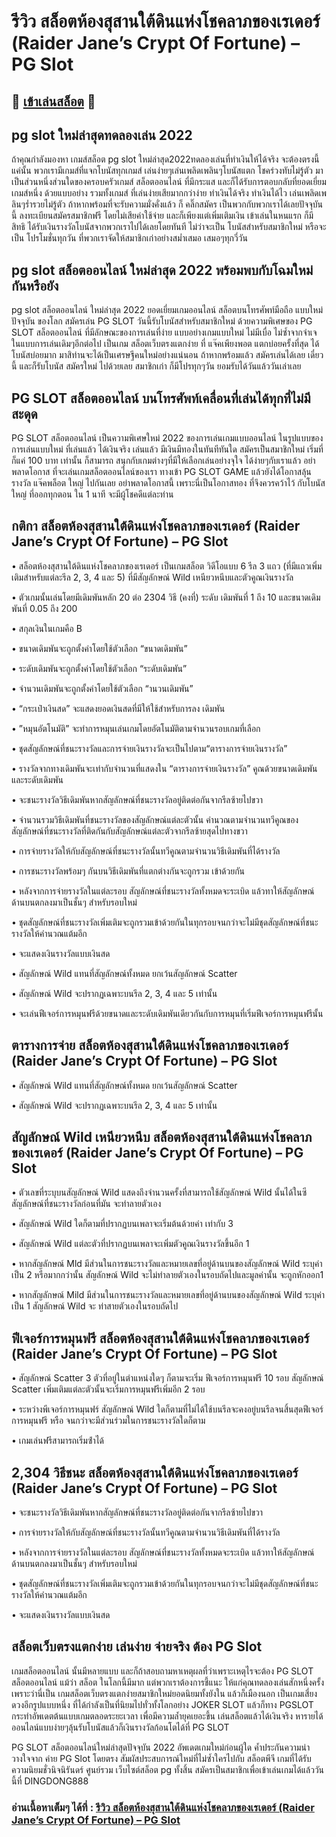 # รีวิว สล็อตห้องสุสานใต้ดินแห่งโชคลาภของเรเดอร์ (Raider Jane’s Crypt Of Fortune) – PG Slot

## 🎰 [เข้าเล่นสล็อต](https://bit.ly/3ryTLaH) 🎰

## pg slot ใหม่ล่าสุดทดลองเล่น 2022
ถ้าคุณกำลังมองหา เกมส์สล็อต pg slot ใหม่ล่าสุด2022ทดลองเล่นที่ทำเงินให้ได้จริง จะต้องตรงนี้ แค่นั้น พวกเรามีเกมส์ที่แจกโบนัสทุกเกมส์ เล่นง่ายๆเล่นเพลิดเพลินๆโบนัสแตก โชคร่วงทับไม่รู้ตัว มาเป็นส่วนหนึ่งส่วนใดของครอบครัวเกมส์ สล็อตออนไลน์ ที่มีกระแส และก็ได้รับการตอบกลับที่ยอดเยี่ยมเกมส์หนึ่ง ด้วยแบบอย่าง รวมทั้งเกมส์ ที่เล่นง่ายเสียมากกว่าง่าย ทำเงินได้จริง ทำเงินได้ไว เล่นเพลิดเพลินๆร่ำรวยไม่รู้ตัว ถ้าหากพร้อมที่จะรับความมั่งคั่งแล้ว ก็ คลิ๊กสมัคร เป็นพวกกับพวกเราได้เลยปัจจุบันนี้ ลงทะเบียนสมัครสมาชิกฟรี โดยไม่เสียค่าใช้จ่าย และก็เพียงแต่เพิ่มเติมเงิน เข้าเล่นในหนแรก ก็มีสิทธิ ได้รับเงินรางวัลโบนัสจากพวกเราไปได้เลยโดยทันที ไม่ว่าจะเป็น โบนัสสำหรับสมาชิกใหม่ หรือจะเป็น โปรโมชั่นทุกวัน ที่พวกเราจัดให้สมาชิกเก่าอย่างสม่ำเสมอ เสมอๆทุกวี่วัน

## pg slot สล็อตออนไลน์ ใหม่ล่าสุด 2022 พร้อมพบกับโฉมใหม่กันหรือยัง
pg slot สล็อตออนไลน์ ใหม่ล่าสุด 2022 ยอดเยี่ยมเกมออนไลน์ สล็อตบนโทรศัพท์มือถือ แบบใหม่ปัจจุบัน ของโลก สมัครเล่น PG SLOT วันนี้รับโบนัสสำหรับสมาชิกใหม่ ด้วยความพิเศษของ PG SLOT สล็อตออนไลน์ ที่มีลักษณะของการเล่นที่ง่าย แบบอย่างเกมแบบใหม่ ไม่มีเบื่อ ไม่ซ้ำจากจำเจ ในแบบการเล่นเดิมๆอีกต่อไป เป็นเกม สล็อตเว็บตรงแตกง่าย ที่ แจ๊คเพียงพอต แตกบ่อยครั้งที่สุด ได้โบนัสบ่อยมาก มาสิท่านจะได้เป็นเศรษฐีคนใหม่อย่างแน่นอน ถ้าหากพร้อมแล้ว สมัครเล่นได้เลย เดี๋ยวนี้ และก็รับโบนัส สมัครใหม่ ไปด้วยเลย สมาชิกเก่า ก็มีโปรทุกๆวัน ยอมรับได้วันแล้ววันเล่าเลย

## PG SLOT สล็อตออนไลน์ บนโทรศัพท์เคลื่อนที่เล่นได้ทุกที่ไม่มีสะดุด
PG SLOT สล็อตออนไลน์ เป็นความพิเศษใหม่ 2022 ของการเล่นเกมแบบออนไลน์ ในรูปแบบของการเล่นแบบใหม่ ที่เล่นแล้ว ได้เงินจริง เล่นแล้ว มีเงินมีทองในทันทีทันใด สมัครเป็นสมาชิกใหม่ เริ่มที่ก็แค่ 100 บาท เท่านั้น ก็สามารถ สนุกกับเกมต่างๆที่มีให้เลือกเล่นอย่างจุใจ ได้ง่ายๆกับเราแล้ว อย่าพลาดโอกาส ที่จะเล่นเกมสล็อตออนไลน์ของเรา ทางเข้า PG SLOT GAME แล้วยังได้โอกาสลุ้นรางวัล แจ๊คพล็อต ใหญ่ ไปกันเลย อย่าพลาดโอกาสนี้ เพราะนี่เป็นโอกาสทอง ที่จึงควรคว้าไว้ กับโบนัสใหญ่ ที่ออกทุกตอน ใน 1 นาที จะมีผู้โชคดีแต่ละท่าน

## กติกา สล็อตห้องสุสานใต้ดินแห่งโชคลาภของเรเดอร์ (Raider Jane’s Crypt Of Fortune) – PG Slot

• สล็อตห้องสุสานใต้ดินแห่งโชคลาภของเรเดอร์ เป็นเกมสล็อต วิดีโอแบบ 6 รีล 3 แถว (ที่มีแถวเพิ่มเติมสําหรับแต่ละรีล 2, 3, 4 และ 5) ที่มีสัญลักษณ์ Wild เหนียวหนีบและตัวคูณเงินรางวัล

• ตัวเกมนั้นเล่นโดยมีเดิมพันหลัก 20 ต่อ 2304 วิธี (คงที่) ระดับ เดิมพันที่ 1 ถึง 10 และขนาดเดิมพันที่ 0.05 ถึง 200

• สกุลเงินในเกมคือ B

• ขนาดเดิมพันจะถูกตั้งค่าโดยใช้ตัวเลือก “ขนาดเดิมพัน”

• ระดับเดิมพันจะถูกตั้งค่าโดยใช้ตัวเลือก “ระดับเดิมพัน”

• จํานวนเดิมพันจะถูกตั้งค่าโดยใช้ตัวเลือก “านวนเดิมพัน”

• “กระเป๋าเงินสด” จะแสดงยอดเงินสดที่มีให้ใช้สําหรับการลง เดิมพัน

• ”หมุนอัตโนมัติ” จะทําการหมุนเล่นเกมโดยอัตโนมัติตามจํานวนรอบเกมที่เลือก

• ชุดสัญลักษณ์ที่ชนะรางวัลและการจ่ายเงินรางวัลจะเป็นไปตาม“ตารางการจ่ายเงินรางวัล”

• รางวัลจากทางเดิมพันจะเท่ากับจํานวนที่แสดงใน “ตารางการจ่ายเงินรางวัล” คูณด้วยขนาดเดิมพันและระดับเดิมพัน

• จะชนะรางวัลวิธีเดิมพันหากสัญลักษณ์ที่ชนะรางวัลอยู่ติดต่อกันจากรีลซ้ายไปขวา

• จํานวนรวมวิธีเดิมพันที่ชนะรางวัลของสัญลักษณ์แต่ละตัวนั้น คํานวณตามจํานวนทวีคูณของสัญลักษณ์ที่ชนะรางวัลที่ติดกันกับสัญลักษณ์แต่ละตัวจากรีลซ้ายสุดไปทางขวา

• การจ่ายรางวัลให้กับสัญลักษณ์ที่ชนะรางวัลนั้นทวีคูณตามจํานวนวิธีเดิมพันที่ได้รางวัล

• การชนะรางวัลพร้อมๆ กันบนวิธีเดิมพันที่แตกต่างกันจะถูกรวม เข้าด้วยกัน

• หลังจากการจ่ายรางวัลในแต่ละรอบ สัญลักษณ์ที่ชนะรางวัลทั้งหมดจะระเบิด แล้วทาให้สัญลักษณ์ด้านบนตกลงมาเป็นชั้นๆ สําหรับรอบใหม่

• ชุดสัญลักษณ์ที่ชนะรางวัลเพิ่มเติมจะถูกรวมเข้าด้วยกันในทุกรอบจนกว่าจะไม่มีชุดสัญลักษณ์ที่ชนะรางวัลให้คํานวณแต้มอีก

• จะแสดงเงินรางวัลแบบเงินสด

• สัญลักษณ์ Wild แทนที่สัญลักษณ์ทั้งหมด ยกเว้นสัญลักษณ์ Scatter

• สัญลักษณ์ Wild จะปรากฏเฉพาะบนรีล 2, 3, 4 และ 5 เท่านั้น

• จะเล่นฟีเจอร์การหมุนฟรีด้วยขนาดและระดับเดิมพันเดียวกันกับการหมุนที่เริ่มฟีเจอร์การหมุนฟรีนั้น

## ตารางการจ่าย สล็อตห้องสุสานใต้ดินแห่งโชคลาภของเรเดอร์ (Raider Jane’s Crypt Of Fortune) – PG Slot

• สัญลักษณ์ Wild แทนที่สัญลักษณ์ทั้งหมด ยกเว้นสัญลักษณ์ Scatter

• สัญลักษณ์ Wild จะปรากฏเฉพาะบนรีล 2, 3, 4 และ 5 เท่านั้น

## สัญลักษณ์ Wild เหนียวหนึบ สล็อตห้องสุสานใต้ดินแห่งโชคลาภของเรเดอร์ (Raider Jane’s Crypt Of Fortune) – PG Slot

• ตัวเลขที่ระบุบนสัญลักษณ์ Wild แสดงถึงจํานวนครั้งที่สามารถใช้สัญลักษณ์ Wild นั้นได้ในซีสัญลักษณ์ที่ชนะรางวัลก่อนที่มัน จะทําลายตัวเอง

• สัญลักษณ์ Wild ใดก็ตามที่ปรากฏบนเพลาจะเริ่มต้นด้วยค่า เท่ากับ 3

• สัญลักษณ์ Wild แต่ละตัวที่ปรากฏบนเพลาจะเพิ่มตัวคูณเงินรางวัลขึ้นอีก 1

• หากสัญลักษณ์ Mld มีส่วนในการชนะรางวัลและหมายเลขที่อยู่ด้านบนของสัญลักษณ์ Wild ระบุค่าเป็น 2 หรือมากกว่านั้น สัญลักษณ์ Wild จะไม่ทําลายตัวเองในรอบถัดไปและมูลค่านั้น จะถูกหักออก1

• หากสัญลักษณ์ Mild มีส่วนในการชนะรางวัลและหมายเลขที่อยู่ด้านบนของสัญลักษณ์ Wild ระบุค่าเป็น 1 สัญลักษณ์ Wild จะ ท่าสายตัวเองในรอบถัดไป

## ฟีเจอร์การหมุนฟรี สล็อตห้องสุสานใต้ดินแห่งโชคลาภของเรเดอร์ (Raider Jane’s Crypt Of Fortune) – PG Slot

• สัญลักษณ์ Scatter 3 ตัวที่อยู่ในตําแหน่งใดๆ ก็ตามจะเริ่ม ฟีเจอร์การหมุนฟรี 10 รอบ สัญลักษณ์ Scatter เพิ่มเติมแต่ละตัวนั้นจะเริ่มการหมุนฟรีเพิ่มอีก 2 รอบ

• ระหว่างพีเจอร์การหมุนฟร์ สัญลักษณ์ Wild ใดก็ตามที่ไม่ได้ใช้บนรีลจะคงอยู่บนรีลจนสิ้นสุดฟีเจอร์การหมุนฟรี หรือ จนกว่าจะมีส่วนร่วมในการชนะรางวัลใดก็ตาม

• เกมเล่นฟรีสามารถเริ่มซ้ําได้

## 2,304 วิธีชนะ สล็อตห้องสุสานใต้ดินแห่งโชคลาภของเรเดอร์ (Raider Jane’s Crypt Of Fortune) – PG Slot

• จะชนะรางวัลวิธีเดิมพันหากสัญลักษณ์ที่ชนะรางวัลอยู่ติดต่อกันจากรีลซ้ายไปขวา

• การจ่ายรางวัลให้กับสัญลักษณ์ที่ชนะรางวัลนั้นทวีคูณตามจํานวนวิธีเดิมพันที่ได้รางวัล

• หลังจากการจ่ายรางวัลในแต่ละรอบ สัญลักษณ์ที่ชนะรางวัลทั้งหมดจะระเบิด แล้วทาให้สัญลักษณ์ด้านบนตกลงมาเป็นชั้นๆ สําหรับรอบใหม่

• ชุดสัญลักษณ์ที่ชนะรางวัลเพิ่มเติมจะถูกรวมเข้าด้วยกันในทุกรอบจนกว่าจะไม่มีชุดสัญลักษณ์ที่ชนะรางวัลให้คํานวณแต้มอีก

• จะแสดงเงินรางวัลแบบเงินสด

## สล็อตเว็บตรงแตกง่าย เล่นง่าย จ่ายจริง ต้อง PG Slot
เกมสล็อตออนไลน์ นั้นมีหลายแบบ และก็ถ้าสอบถามหาเหตุผลที่ว่าเพราะเหตุไรจะต้อง PG SLOT สล็อตออนไลน์ แม้ว่า สล็อต ในโลกนี้มีมาก แต่พวกเราต้องการชี้แนะ ให้แก่คุณทดลองเล่นสักหนึ่งครั้ง เพราะว่านี่เป็น เกมสล็อตเว็บตรงแตกง่ายสมาชิกใหม่ยอดนิยมทั้งยังใน แล้วก็เมืองนอก เป็นเกมเสี่ยงดวงอีกรูปแบบหนึ่ง ที่ได้กำลังเป็นที่นิยมไปทั่วทั้งโลกอย่าง JOKER SLOT แล้วก็ทาง PGSLOT กระทำอัพเดตต้นแบบเกมตลอดระยะเวลา เพื่อมีความล้ำยุคเยอะขึ้น เล่นสล็อตแล้วได้เงินจริง หารายได้ออนไลน์แบบง่ายๆลุ้นรับโบนัสแล้วก็เงินรางวัลก้อนโตได้ที่ PG SLOT

PG SLOT สล็อตออนไลน์ใหม่ล่าสุดปัจจุบัน 2022 อัพเดตเกมใหม่ก่อนผู้ใด ค้ำประกันความน่าวางใจจาก ค่าย PG Slot โดยตรง สัมผัสประสบการณ์ใหม่ที่ไม่ซ้ำใครไปกับ สล็อตพีจี เกมที่ได้รับความนิยมชั่วนิจนิรันดร์ ศูนย์รวม เว็บไซต์สล็อต pg ทั้งสิ้น สมัครเป็นสมาชิกเพื่อเข้าเล่นเกมได้แล้ววันนี้ที่ DINGDONG888

### อ่านเนื้อหาเต็มๆ ได้ที่ : [รีวิว สล็อตห้องสุสานใต้ดินแห่งโชคลาภของเรเดอร์ (Raider Jane’s Crypt Of Fortune) – PG Slot](https://dingdong888.co/pg-slot/raider-janes-crypt-of-fortune/)
